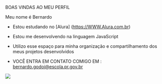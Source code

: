 BOAS VINDAS AO MEU PERFIL 

Meu nome é Bernardo 
- Estou estudando no [Alura] (https://WWW.Alura.com.br)
- Estou me desenvolvendo na linguagem JavaScript
- Utilizo esse espaço para minha organização e compartilhamento dos meus projetos desenvolvidos

- VOCÊ ENTRA EM CONTATO COMIGO EM : bernardo.godoi@escola.pr.gov.br

![](https://tenor.com/pt-BR/view/jiminlar-macaco-memes-gif-26668957)
